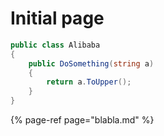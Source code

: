 # Initial page

```csharp
public class Alibaba 
{
    public DoSomething(string a)
    {
        return a.ToUpper();
    }
}

```

{% page-ref page="blabla.md" %}







